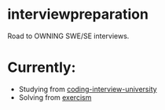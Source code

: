 # interviewpreparation
Road to OWNING SWE/SE interviews.

# Currently:
- Studying from [coding-interview-university](https://github.com/jwasham/coding-interview-university)
- Solving from [exercism](https://exercism.io/)

